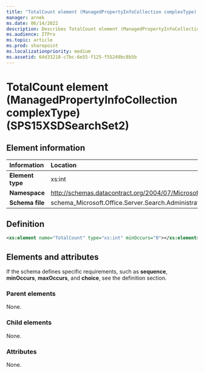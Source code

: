 ```yaml
---
title: "TotalCount element (ManagedPropertyInfoCollection complexType) (SPS15XSDSearchSet2)"
manager: arnek
ms.date: 06/14/2022
description: Describes TotalCount element (ManagedPropertyInfoCollection complexType) (SPS15XSDSearchSet2) and includes information on elements and attributes.
ms.audience: ITPro
ms.topic: article
ms.prod: sharepoint
ms.localizationpriority: medium
ms.assetid: 64d33218-c7bc-6e55-f125-f55249bc8b5b
---
```


# TotalCount element (ManagedPropertyInfoCollection complexType) (SPS15XSDSearchSet2)

 
  
## Element information

|Information|Location|
|:-----|:-----|
|**Element type** <br/> |xs:int  <br/> |
|**Namespace** <br/> |http://schemas.datacontract.org/2004/07/Microsoft.Office.Server.Search.Administration  <br/> |
|**Schema file** <br/> |schema_Microsoft.Office.Server.Search.Administration.xsd  <br/> |
   
## Definition

```XML
<xs:element name="TotalCount" type="xs:int" minOccurs="0"></xs:element>

```

## Elements and attributes

If the schema defines specific requirements, such as **sequence**, **minOccurs**, **maxOccurs**, and **choice**, see the definition section. 
  
### Parent elements

None.
  
### Child elements

None.
  
### Attributes

None.
  

